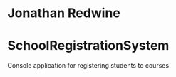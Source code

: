 # Jonathan Redwine
# SchoolRegistrationSystem
Console application for registering students to courses
